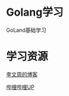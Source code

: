 # Golang学习
GoLand基础学习

# 学习资源
[李文周的博客](https://www.liwenzhou.com/posts/Go/golang-menu/)

[哔哩哔哩UP](https://space.bilibili.com/4638193)